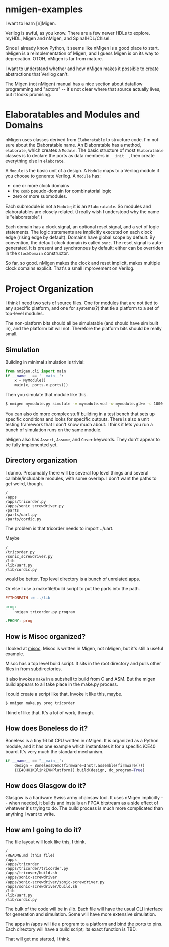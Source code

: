 # nmigen-examples

I want to learn [n]Migen.

Verilog is awful, as you know.  There are a few newer HDLs to explore.
myHDL, Migen and nMigen, and SpinalHDL/Chisel.

Since I already know Python, it seems like nMigen is a good place to start.
nMigen is a reimplementation of Migen, and I guess Migen is on its way
to deprecation.  OTOH, nMigen is far from mature.

I want to understand whether and how nMigen makes it possible to
create abstractions that Verilog can't.

The Migen (not nMigen) manual has a nice section about dataflow programming
and "actors" -- it's not clear where that source actually lives, but it looks promising.


# Elaboratables and Modules and Domains

nMigen uses classes derived from `Elaboratable` to structure code.
I'm not sure about the Elaboratable name.  An Elaboratable has a
method, `elaborate`, which creates a `Module`.  The basic structure
of most `Elaboratable` classes is to declare the ports as data members
in `__init__`, then create everything else in `elaborate`.

A `Module` is the basic unit of a design.  A `Module`
maps to a Verilog module if you choose to generate Verilog.
A `Module` has:

 * one or more clock domains
 * the `comb` pseudo-domain for combinatorial logic
 * zero or more submodules.

Each submodule is not a `Module`; it is an `Elaboratable`.  So modules
and elaboratables are closely related.  (I really wish I understood
why the name is "elaboratable".)

Each domain has a clock signal, an optional reset signal, and a set
of logic statements.  The logic statements are implicitly executed
on each clock edge (rising edge by default).  Domains have global
scope by default.  By convention, the default clock domain is called
`sync`.  The reset signal is auto-generated.  It is present and
synchronous by default; either can be overriden in the `ClockDomain`
constructor.

So far, so good.  nMigen makes the clock and reset implicit, makes
multiple clock domains explicit.  That's a small improvement on Verilog.


# Project Organization

I think I need two sets of source files. One for modules that are not
tied to any specific platform, and one for systems(?) that tie
a platform to a set of top-level modules.

The non-platform bits should all be simulatable (and should have sim
built in), and the platform bit will not.  Therefore the platform bits
should be really small.


## Simulation

Building in minimal simulation is trivial:

```python
from nmigen.cli import main
if __name__ == '__main__':
    x = MyModule()
    main(x, ports.x.ports())
```

Then you simulate that module like this.

```sh
$ nmigen mymodule.py simulate -v mymodule.vcd -w mymodule.gtkw -c 1000
```

You can also do more complex stuff building in a test bench that sets up
specific conditions and looks for specific outputs.  There is also a unit
testing framework that I don't know much about.  I think it lets you run
a bunch of simulation runs on the same module.

nMigen also has `Assert`, `Assume`, and `Cover` keywords.  They
don't appear to be fully implemented yet.


## Directory organization

I dunno.  Presumably there will be several top level things and several
callable/includable modules, with some overlap.  I don't want the paths
to get weird, though.

    /
    /apps
    /apps/tricorder.py
    /apps/sonic_screwdriver.py
    /parts
    /parts/uart.py
    /parts/cordic.py

The problem is that tricorder needs to import ../uart.

Maybe

    /
    /tricorder.py
    /sonic_screwdriver.py
    /lib
    /lib/uart.py
    /lib/cordic.py

would be better.  Top level directory is a bunch of unrelated apps.

Or else I use a makefile/build script to put the parts into the path.

```Makefile
PYTHONPATH := ../lib

prog:
    nmigen tricorder.py program

.PHONY: prog
```

## How is Misoc organized?

I looked at [misoc](https://github.com/m-labs/misoc).  Misoc is
written in Migen, not nMigen, but it's still a useful example.

Misoc has a top level build script.  It sits in the root directory
and pulls other files in from subdirectories.

It also invokes `make` in a subshell to build from C and ASM.  But
the migen build appears to all take place in the make.py process.

I could create a script like that.  Invoke it like this, maybe.

```sh
$ nmigen make.py prog tricorder
```

I kind of like that.  It's a lot of work, though.


## How does Boneless do it?

Boneless is a tiny 16 bit CPU written in nMigen.  It is organized
as a Python module, and it has one example which instantiates it for
a specific iCE40 board.  It's very much the standard mechanism.

```Python
if __name__ == "__main__":
    design = BonelessDemo(firmware=Instr.assemble(firmware()))
    ICE40HX1KBlinkEVNPlatform().build(design, do_program=True)
```


## How does Glasgow do it?

Glasgow is a hardware Swiss army chainsaw tool.  It uses nMigen
implicitly -- when needed, it builds and installs an FPGA bitstream
as a side effect of whatever it's trying to do.
The build process is much more complicated than anything I want
to write.


## How am I going to do it?

The file layout will look like this, I think.

    /
    /README.md (this file)
    /apps
    /apps/tricorder
    /apps/tricorder/tricorder.py
    /apps/tricover/build.sh
    /apps/sonic-screwdriver
    /apps/sonic-screwdriver/sonic-screwdriver.py
    /apps/sonic-screwdriver/build.sh
    /lib
    /lib/uart.py
    /lib/cordic.py

The bulk of the code will be in /lib.  Each file will
have the usual CLI interface for generation and simulation.
Some will have more extensive simulation.

The apps in /apps will tie a program to a platform and bind
the ports to pins.  Each directory will have a build script;
its exact function is TBD.

That will get me started, I think.
